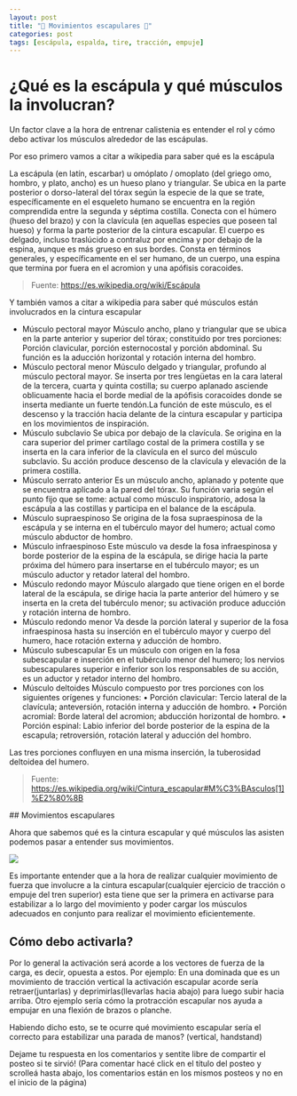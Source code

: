 ```yaml
---
layout: post
title: "🙆️ Movimientos escapulares 🙆️"
categories: post
tags: [escápula, espalda, tire, tracción, empuje]
---
```

# ¿Qué es la escápula y qué músculos la involucran?

Un factor clave a la hora de entrenar calistenia es entender el rol y cómo debo activar los músculos alrededor de las escápulas.

Por eso primero vamos a citar a wikipedia para saber qué es la escápula

La escápula (en latín, escarbar) u omóplato / omoplato (del griego omo, hombro, y plato, ancho) es un hueso plano y triangular. Se ubica en la parte posterior o dorso-lateral del tórax según la especie de la que se trate, específicamente en el esqueleto humano se encuentra en la región comprendida entre la segunda y séptima costilla. Conecta con el húmero (hueso del brazo) y con la clavícula (en aquellas especies que poseen tal hueso) y forma la parte posterior de la cintura escapular. El cuerpo es delgado, incluso traslúcido a contraluz por encima y por debajo de la espina, aunque es más grueso en sus bordes.
Consta en términos generales, y específicamente en el ser humano, de un cuerpo, una espina que termina por fuera en el acromion y una apófisis coracoides.

> Fuente: <a href="https://es.wikipedia.org/wiki/Escápula" target="__blank">https://es.wikipedia.org/wiki/Escápula</a>

Y también vamos a citar a wikipedia para saber qué músculos están involucrados en la cintura escapular

- Músculo pectoral mayor Músculo ancho, plano y triangular que se ubica en la parte anterior y superior del tórax; constituido por tres porciones: Porción clavicular, porción esternocostal y porción abdominal. Su función es la aducción horizontal y rotación interna del hombro.
- Músculo pectoral menor Músculo delgado y triangular, profundo al músculo pectoral mayor. Se inserta por tres lengüetas en la cara lateral de la tercera, cuarta y quinta costilla; su cuerpo aplanado asciende oblicuamente hacia el borde medial de la apófisis coracoides donde se inserta mediante un fuerte tendón.La función de este músculo, es el descenso y la tracción hacia delante de la cintura escapular y participa en los movimientos de inspiración.
- Músculo subclavio Se ubica por debajo de la clavícula. Se origina en la cara superior del primer cartílago costal de la primera costilla y se inserta en la cara inferior de la clavícula en el surco del músculo subclavio. Su acción produce descenso de la clavícula y elevación de la primera costilla.
- Músculo serrato anterior Es un músculo ancho, aplanado y potente que se encuentra aplicado a la pared del tórax. Su función varia según el punto fijo que se tome: actual como músculo inspiratorio, adosa la escápula a las costillas y participa en el balance de la escápula.
- Músculo supraespinoso Se origina de la fosa supraespinosa de la escápula y se interna en el tubérculo mayor del humero; actual como músculo abductor de hombro.
- Músculo infraespinoso Este músculo va desde la fosa infraespinosa y borde posterior de la espina de la escápula, se dirige hacia la parte próxima del húmero para insertarse en el tubérculo mayor; es un músculo aductor y retador lateral del hombro.
- Músculo redondo mayor Músculo alargado que tiene origen en el borde lateral de la escápula, se dirige hacia la parte anterior del húmero y se inserta en la creta del tubérculo menor; su activación produce aducción y rotación interna de hombro.
- Músculo redondo menor Va desde la porción lateral y superior de la fosa infraespinosa hasta su inserción en el tubérculo mayor y cuerpo del humero, hace rotación externa y aducción de hombro.
- Músculo subescapular Es un músculo con origen en la fosa subescapular e inserción en el tubérculo menor del humero; los nervios subescapulares superior e inferior son los responsables de su acción, es un aductor y retador interno del hombro.
- Músculo deltoides Músculo compuesto por tres porciones con los siguientes orígenes y funciones:
  • Porción clavicular: Tercio lateral de la clavícula; anteversión, rotación interna y aducción de hombro.
  • Porción acromial: Borde lateral del acromion; abducción horizontal de hombro.
  • Porción espinal: Labio inferior del borde posterior de la espina de la escapula; retroversión, rotación lateral y aducción del hombro.

Las tres porciones confluyen en una misma inserción, la tuberosidad deltoidea del humero.

> Fuente: <a href="https://es.wikipedia.org/wiki/Cintura_escapular#M%C3%BAsculos[1]%E2%80%8B
" target="__blank">https://es.wikipedia.org/wiki/Cintura_escapular#M%C3%BAsculos[1]%E2%80%8B
</a>
## Movimientos escapulares

Ahora que sabemos qué es la cintura escapular y qué músculos las asisten podemos pasar a entender sus movimientos.

<img src="{{ site.url }}/assets/img/posts/movimientosescapulares.jpg" class="img-responsive col-mx-auto">

Es importante entender que a la hora de realizar cualquier movimiento de fuerza que involucre a la cintura escapular(cualquier ejercicio de tracción o empuje del tren superior) esta tiene que ser la primera en activarse para estabilizar a lo largo del movimiento y poder cargar los músculos adecuados en conjunto para realizar el movimiento eficientemente.

## Cómo debo activarla?

Por lo general la activación será acorde a los vectores de fuerza de la carga, es decir, opuesta a estos.
Por ejemplo: En una dominada que es un movimiento de tracción vertical la activación escapular acorde sería retraer(juntarlas) y deprimirlas(llevarlas hacia abajo) para luego subir hacia arriba. Otro ejemplo sería cómo la protracción escapular nos ayuda a empujar en una flexión de brazos o planche.

Habiendo dicho esto, se te ocurre qué movimiento escapular sería el correcto para estabilizar una parada de manos? (vertical, handstand)

Dejame tu respuesta en los comentarios y sentite libre de compartir el posteo si te sirvió!
(Para comentar hacé click en el título del posteo y scrolleá hasta abajo, los comentarios están en los mismos posteos y no en el inicio de la página)
